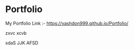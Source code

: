 # Portfolio
My Portfolio Link :-
https://yashdon999.github.io/Portfolio/


zxvc
xcvb

sdaS
JJK
AFSD
